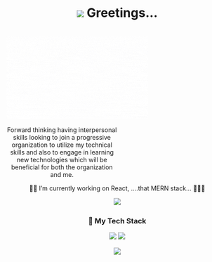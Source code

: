 <h1 align="center"><img src="https://github.com/TheDudeThatCode/TheDudeThatCode/blob/master/Assets/Hi.gif" width="29px">  Greetings...</h1>
<br>
<img src="Sally(1).gif" >
<p align="center" style="width: 50%">Forward thinking having interpersonal skills looking to join a progressive organization to utilize my technical skills and also to engage in learning new technologies which will be beneficial for both the organization and me.</p>
<p align="center"> 👨‍💻 I’m currently working on React, ....that MERN stack... 🤔🤔😄 </p>
<p align="center"> <img src="https://github-readme-stats.vercel.app/api?username=rohankarankot&amp;theme=tokyonight&amp;show_icons=true&amp;hide=contribs,prs"> </p>

<div align="center">
	<div align="center">
		
<h3> 🔭 My Tech Stack</h3>
<p align="center">
  <img src="https://img.shields.io/badge/-JavaScript-%23F7DF1C?style=flat-square&amp;logo=javascript&amp;logoColor=000000&amp;labelColor=%23FFCE5A&amp;color=%23FFCE5A">

<img src="https://img.shields.io/badge/-HTML5-%23E44D27?style=flat-square&logo=html5&logoColor=ffffff">

</p>
</div>

  
  <p align="center"> <img align="center" src="https://github-readme-stats.vercel.app/api/top-langs/?username=rohankarankot&show_icons=true&theme=tokyonight&layout=compact" />  </p>

  
	
